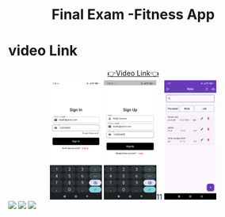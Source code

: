 <h1 align="center">
  Final Exam -Fitness App

</h1>

<h1>video Link </h1>

</div>
<div align="center"><a href="https://drive.google.com/file/d/1-pg2cYkdrThjLlZYbDFAOJ84cDPwDIUC/view?usp=sharing">👉Video Link👈</a></div>
<div align="center">
  <img src="https://github.com/harshdusane2103/advflutterexam/blob/master/s.png", width=21%,height=35%>
  <img src="https://github.com/harshdusane2103/advflutterexam/blob/master/s1.png", width=21%,height=35%>11
    <img src="https://github.com/harshdusane2103/advflutterexam/blob/master/h.png", width=21%,height=35%>
 </div>
 <img src="https://github.com/user-attachments/assets/9a42da7b-344a-4e5f-8f5e-747c58e47277", >
    <img src="https://github.com/user-attachments/assets/87d3e43f-9fd3-4f1f-9ce3-76bb2b26cca8",>
    <img src="https://github.com/user-attachments/assets/a311e01e-7ec6-4ee1-ade5-9a92deef3d0d">

<div align="center"> 


